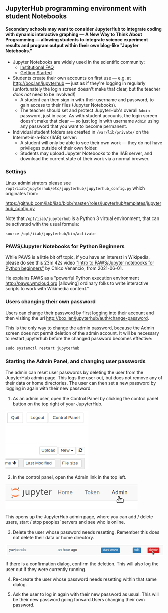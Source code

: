 ## JupyterHub programming environment with student Notebooks

#### Secondary schools may want to consider JupyterHub to integrate coding with dynamic interactive graphing — A New Way to Think About Programming — allowing students to integrate science experiment results and program output within their own blog-like "Jupyter Notebooks."

* Jupyter Notebooks are widely used in the scientific community:
  * [Institutional FAQ](https://jupyterhub.readthedocs.io/en/stable/getting-started/institutional-faq.html)
  * [Getting Started](https://jupyterhub.readthedocs.io/en/stable/getting-started/)
* Students create their own accounts on first use — e.g. at http://box.lan/jupyterhub — just as if they're logging in regularly (unfortunately the login screen doesn't make that clear, but the teacher _does not_ need to be involved!)
  * A student can then sign in with their username and password, to gain access to their files (Jupyter Notebooks).
  * The teacher should set and protect JupyterHub's overall ``Admin`` password, just in case.  As with student accounts, the login screen doesn't make that clear — so just log in with username `Admin` using any password that you want to become permanent.
* Individual student folders are created in ``/var/lib/private/`` on the Internet-in-a-Box (IIAB) server:
  * A student will only be able to see their own work — they do not have privileges outside of their own folder.
  * Students may upload Jupyter Notebooks to the IIAB server, and download the current state of their work via a normal browser.

### Settings

Linux administrators please see `/opt/iiab/jupyterhub/etc/jupyterhub/jupyterhub_config.py` which originates from:

https://github.com/iiab/iiab/blob/master/roles/jupyterhub/templates/jupyterhub_config.py

Note that `/opt/iiab/jupyterhub` is a Python 3 virtual environment, that can be activated with the usual formula:

```
source /opt/iiab/jupyterhub/bin/activate
```

### PAWS/Jupyter Notebooks for Python Beginners

While PAWS is a little bit off topic, if you have an interest in Wikipedia, please do see this 23m 42s video ["Intro to PAWS/Jupyter notebooks for Python beginners"](https://www.youtube.com/watch?v=AUZkioRI-aA&list=PLeoTcBlDanyNQXBqI1rVXUqUTSSiuSIXN&index=8) by Chico Venancio, from 2021-06-01.

He explains PAWS as a "powerful Python execution environment http://paws.wmcloud.org [allowing] ordinary folks to write interactive scripts to work with Wikimedia content."

### Users changing their own password
Users can change their password by first logging into their account and then visiting the url http://box.lan/jupyterhub/auth/change-password.

This is the only way to change the admin password, because the Admin screen does not permit deletion of the admin account. It will be necessary to restart jupyterhub before the changed password becomes effective:
```
sudo systemctl restart jupyterhub
```
### Starting the Admin Panel, and changing user passwords
The admin can reset user passwords by deleting the user from the JupyterHub admin page. This logs the user out, but does not remove any of their data or home directories. The user can then set a new password by logging in again with their new password.

1. As an admin user, open the Control Panel by clicking the control panel button on the top right of your JupyterHub.

![Control panel button in notebook, top right](control-panel-button1.png)

2. In the control panel, open the Admin link in the top left.

![Admin button in control panel, top left](admin-access-button1.png)

This opens up the JupyterHub admin page, where you can add / delete users, start / stop peoples’ servers and see who is online.

3. Delete the user whose password needs resetting. Remember this does not delete their data or home directory.

![Delete user button for each user](delete-user.png)

If there is a confirmation dialog, confirm the deletion. This will also log the user out if they were currently running.

4. Re-create the user whose password needs resetting within that same dialog.

5. Ask the user to log in again with their new password as usual. This will be their new password going forward.Users changing their own password.


